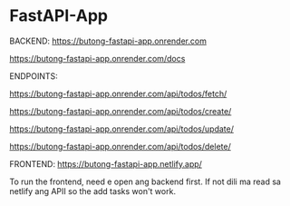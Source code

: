 # FastAPI-App

BACKEND:
https://butong-fastapi-app.onrender.com

https://butong-fastapi-app.onrender.com/docs

ENDPOINTS:

https://butong-fastapi-app.onrender.com/api/todos/fetch/

https://butong-fastapi-app.onrender.com/api/todos/create/

https://butong-fastapi-app.onrender.com/api/todos/update/

https://butong-fastapi-app.onrender.com/api/todos/delete/

FRONTEND:
https://butong-fastapi-app.netlify.app/


To run the frontend, need e open ang backend first. If not dili ma read sa netlify ang APII so the add tasks won't work.
